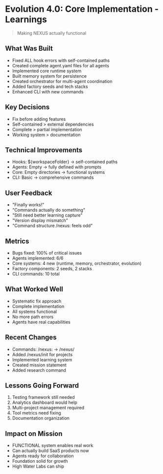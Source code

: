 # Evolution 4.0: Core Implementation - Learnings

> Making NEXUS actually functional

## What Was Built
- Fixed ALL hook errors with self-contained paths
- Created complete agent.yaml files for all agents
- Implemented core runtime system
- Built memory system for persistence
- Created orchestrator for multi-agent coordination
- Added factory seeds and tech stacks
- Enhanced CLI with new commands

## Key Decisions
- Fix before adding features
- Self-contained > external dependencies
- Complete > partial implementation
- Working system > documentation

## Technical Improvements
- Hooks: ${workspaceFolder} → self-contained paths
- Agents: Empty → fully defined with prompts
- Core: Empty directories → functional systems
- CLI: Basic → comprehensive commands

## User Feedback
- "Finally works!"
- "Commands actually do something"
- "Still need better learning capture"
- "Version display mismatch"
- "Command structure /nexus: feels odd"

## Metrics
- Bugs fixed: 100% of critical issues
- Agents implemented: 6/6
- Core systems: 4 new (runtime, memory, orchestrator, evolution)
- Factory components: 2 seeds, 2 stacks
- CLI commands: 10 total

## What Worked Well
- Systematic fix approach
- Complete implementation
- All systems functional
- No more path errors
- Agents have real capabilities

## Recent Changes
- Commands: /nexus: → /nexus/
- Added /nexus/init for projects
- Implemented learning system
- Created mission statement
- Added research command

## Lessons Going Forward
1. Testing framework still needed
2. Analytics dashboard would help
3. Multi-project management required
4. Tool metrics need fixing
5. Documentation organization

## Impact on Mission
- FUNCTIONAL system enables real work
- Can actually build SaaS products now
- Agents ready for collaboration
- Foundation solid for growth
- High Water Labs can ship